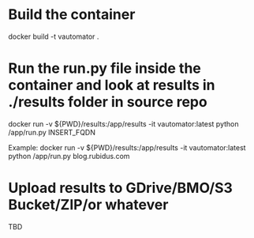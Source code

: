 # Build the container

docker build -t vautomator .

# Run the run.py file inside the container and look at results in ./results folder in source repo

docker run -v ${PWD}/results:/app/results -it vautomator:latest python /app/run.py INSERT_FQDN

Example:
docker run -v ${PWD}/results:/app/results -it vautomator:latest python /app/run.py blog.rubidus.com

# Upload results to GDrive/BMO/S3 Bucket/ZIP/or whatever

TBD